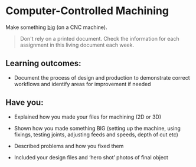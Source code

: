 # Computer-Controlled Machining
Make something [big](http://blog.ted.com/2008/07/15/digitally_fabbe/) (on a CNC machine).

> Don't rely on a printed document. Check the information for each assignment in this living document each week. 

## Learning outcomes:
* Document the process of design and production to demonstrate correct workflows and identify areas for improvement if needed

## Have you:
* Explained how you made your files for machining (2D or 3D)

* Shown how you made something BIG (setting up the machine, using fixings, testing joints, adjusting feeds and speeds, depth of cut etc)

* Described problems and how you fixed them

* Included your design files and ‘hero shot’ photos of final object
